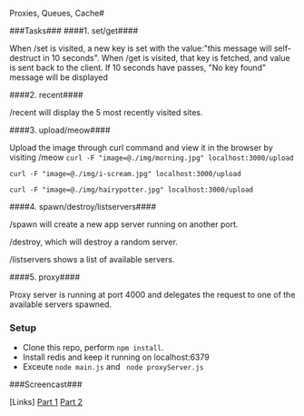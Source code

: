 Proxies, Queues, Cache#


###Tasks###
####1. set/get####

When /set is visited, a new key is set with the value:"this message will self-destruct in 10 seconds".
When /get is visited, that key is fetched, and value is sent back to the client.
If 10 seconds have passes, "No key found" message will be displayed

####2. recent####

/recent will display the 5 most recently visited sites.

####3. upload/meow####

Upload the image through curl command and view it in the browser by visiting /meow
`curl -F "image=@./img/morning.jpg" localhost:3000/upload`

`curl -F "image=@./img/i-scream.jpg" localhost:3000/upload`

`curl -F "image=@./img/hairypotter.jpg" localhost:3000/upload`

####4. spawn/destroy/listservers####

/spawn will create a new app server running on another port.

/destroy, which will destroy a random server.

/listservers shows a list of available servers.


####5. proxy####

Proxy server is running at port 4000 and delegates the request to one of the available servers spawned.

### Setup

* Clone this repo, perform `npm install`.
* Install redis and keep it running on localhost:6379
* Exceute ``` node main.js ``` and ``` node proxyServer.js```


###Screencast###

[Links]
[Part 1](https://youtu.be/tRcweEq2E2c)
[Part 2](https://youtu.be/wMoUhQ8eQew)
